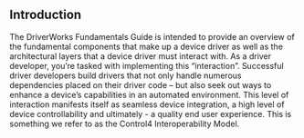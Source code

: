 ## Introduction

The DriverWorks Fundamentals Guide is intended to provide an overview of the fundamental components that make up a device driver as well as the architectural layers that a device driver must interact with.  As a driver developer, you’re tasked with implementing this “interaction”. Successful driver developers build drivers that not only handle numerous dependencies placed on their driver code – but also seek out ways to enhance a device’s capabilities in an automated environment. This level of interaction manifests itself as seamless device integration, a high level of device controllability and ultimately - a quality end user experience. This is something we refer to as the Control4 Interoperability Model.